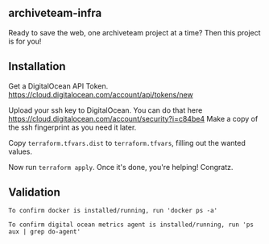 ## archiveteam-infra

Ready to save the web, one archiveteam project at a time? Then this project is for you!

## Installation

Get a DigitalOcean API Token. https://cloud.digitalocean.com/account/api/tokens/new

Upload your ssh key to DigitalOcean. You can do that here https://cloud.digitalocean.com/account/security?i=c84be4 Make a copy of the ssh fingerprint as you need it later.

Copy `terraform.tfvars.dist` to `terraform.tfvars`, filling out the wanted values.

Now run `terraform apply`. Once it's done, you're helping! Congratz.

## Validation

    To confirm docker is installed/running, run 'docker ps -a'

    To confirm digital ocean metrics agent is installed/running, run 'ps aux | grep do-agent'
